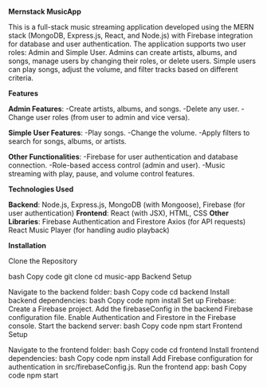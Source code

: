 __Mernstack MusicApp__

This is a full-stack music streaming application developed using the MERN stack (MongoDB, Express.js, React, and Node.js) with Firebase integration for database and user authentication. The application supports two user roles: Admin and Simple User. Admins can create artists, albums, and songs, manage users by changing their roles, or delete users. Simple users can play songs, adjust the volume, and filter tracks based on different criteria.

__Features__

__Admin Features__:
-Create artists, albums, and songs.
-Delete any user.
-Change user roles (from user to admin and vice versa).

__Simple User Features__:
-Play songs.
-Change the volume.
-Apply filters to search for songs, albums, or artists.

__Other Functionalities__:
-Firebase for user authentication and database connection.
-Role-based access control (admin and user).
-Music streaming with play, pause, and volume control features.

__Technologies Used__

__Backend__: Node.js, Express.js, MongoDB (with Mongoose), Firebase (for user authentication)
__Frontend__: React (with JSX), HTML, CSS
__Other Libraries__:
Firebase Authentication and Firestore
Axios (for API requests)
React Music Player (for handling audio playback)

__Installation__

Clone the Repository

bash
Copy code
git clone <repository-url>
cd music-app
Backend Setup

Navigate to the backend folder:
bash
Copy code
cd backend
Install backend dependencies:
bash
Copy code
npm install
Set up Firebase:
Create a Firebase project.
Add the firebaseConfig in the backend Firebase configuration file.
Enable Authentication and Firestore in the Firebase console.
Start the backend server:
bash
Copy code
npm start
Frontend Setup

Navigate to the frontend folder:
bash
Copy code
cd frontend
Install frontend dependencies:
bash
Copy code
npm install
Add Firebase configuration for authentication in src/firebaseConfig.js.
Run the frontend app:
bash
Copy code
npm start
